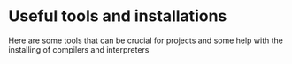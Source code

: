 # Useful tools and installations

Here are some tools that can be crucial for projects and some help with the installing of compilers and interpreters
